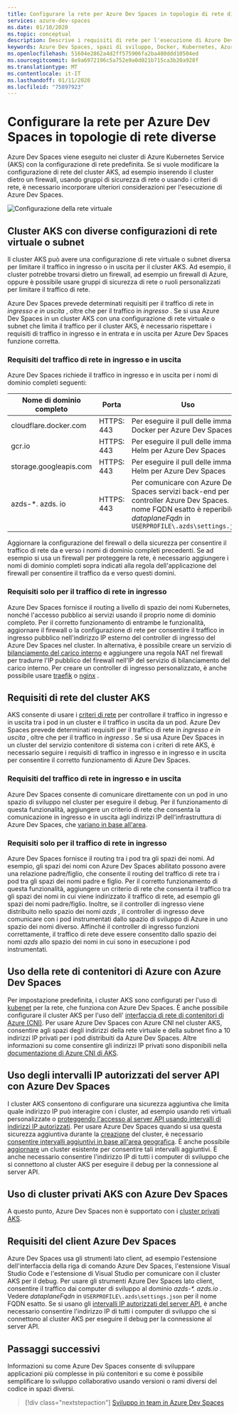 ```yaml
---
title: Configurare la rete per Azure Dev Spaces in topologie di rete diverse
services: azure-dev-spaces
ms.date: 01/10/2020
ms.topic: conceptual
description: Descrive i requisiti di rete per l'esecuzione di Azure Dev Spaces nei servizi Kubernetes di Azure
keywords: Azure Dev Spaces, spazi di sviluppo, Docker, Kubernetes, Azure, AKS, servizio Azure Kubernetes, contenitori, CNI, kubenet, SDN, rete
ms.openlocfilehash: 51604e2862a4d2ff575906fa2ba480ddd10504ed
ms.sourcegitcommit: 8e9a6972196c5a752e9a0d021b715ca3b20a928f
ms.translationtype: MT
ms.contentlocale: it-IT
ms.lasthandoff: 01/11/2020
ms.locfileid: "75897923"
---
```

# <a name="configure-networking-for-azure-dev-spaces-in-different-network-topologies"></a>Configurare la rete per Azure Dev Spaces in topologie di rete diverse

Azure Dev Spaces viene eseguito nei cluster di Azure Kubernetes Service (AKS) con la configurazione di rete predefinita. Se si vuole modificare la configurazione di rete del cluster AKS, ad esempio inserendo il cluster dietro un firewall, usando gruppi di sicurezza di rete o usando i criteri di rete, è necessario incorporare ulteriori considerazioni per l'esecuzione di Azure Dev Spaces.

![Configurazione della rete virtuale](media/configure-networking/virtual-network-clusters.svg)

## <a name="aks-clusters-with-different-virtual-network-or-subnet-configurations"></a>Cluster AKS con diverse configurazioni di rete virtuale o subnet

Il cluster AKS può avere una configurazione di rete virtuale o subnet diversa per limitare il traffico in ingresso o in uscita per il cluster AKS. Ad esempio, il cluster potrebbe trovarsi dietro un firewall, ad esempio un firewall di Azure, oppure è possibile usare gruppi di sicurezza di rete o ruoli personalizzati per limitare il traffico di rete.

Azure Dev Spaces prevede determinati requisiti per il traffico di rete in *ingresso e in uscita* , oltre che per il traffico in *ingresso* . Se si usa Azure Dev Spaces in un cluster AKS con una configurazione di rete virtuale o subnet che limita il traffico per il cluster AKS, è necessario rispettare i requisiti di traffico in ingresso e in entrata e in uscita per Azure Dev Spaces funzione corretta.

### <a name="ingress-and-egress-network-traffic-requirements"></a>Requisiti del traffico di rete in ingresso e in uscita

Azure Dev Spaces richiede il traffico in ingresso e in uscita per i nomi di dominio completi seguenti:

| Nome di dominio completo                       | Porta       | Uso      |
|----------------------------|------------|----------|
| cloudflare.docker.com      | HTTPS: 443 | Per eseguire il pull delle immagini Docker per Azure Dev Spaces |
| gcr.io                     | HTTPS: 443 | Per eseguire il pull delle immagini Helm per Azure Dev Spaces |
| storage.googleapis.com     | HTTPS: 443 | Per eseguire il pull delle immagini Helm per Azure Dev Spaces |
| azds-*. azds. io             | HTTPS: 443 | Per comunicare con Azure Dev Spaces servizi back-end per il controller Azure Dev Spaces. Il nome FQDN esatto è reperibile in *dataplaneFqdn* in `USERPROFILE\.azds\settings.json` |

Aggiornare la configurazione del firewall o della sicurezza per consentire il traffico di rete da e verso i nomi di dominio completi precedenti. Se ad esempio si usa un firewall per proteggere la rete, è necessario aggiungere i nomi di dominio completi sopra indicati alla regola dell'applicazione del firewall per consentire il traffico da e verso questi domini.

### <a name="ingress-only-network-traffic-requirements"></a>Requisiti solo per il traffico di rete in ingresso

Azure Dev Spaces fornisce il routing a livello di spazio dei nomi Kubernetes, nonché l'accesso pubblico ai servizi usando il proprio nome di dominio completo. Per il corretto funzionamento di entrambe le funzionalità, aggiornare il firewall o la configurazione di rete per consentire il traffico in ingresso pubblico nell'indirizzo IP esterno del controller di ingresso del Azure Dev Spaces nel cluster. In alternativa, è possibile creare un servizio di [bilanciamento del carico interno][aks-internal-lb] e aggiungere una regola NAT nel firewall per tradurre l'IP pubblico del firewall nell'IP del servizio di bilanciamento del carico interno. Per creare un controller di ingresso personalizzato, è anche possibile usare [traefik][traefik-ingress] o [nginx][nginx-ingress] .

## <a name="aks-cluster-network-requirements"></a>Requisiti di rete del cluster AKS

AKS consente di usare i [criteri di rete][aks-network-policies] per controllare il traffico in ingresso e in uscita tra i pod in un cluster e il traffico in uscita da un pod. Azure Dev Spaces prevede determinati requisiti per il traffico di rete in *ingresso e in uscita* , oltre che per il traffico in *ingresso* . Se si usa Azure Dev Spaces in un cluster del servizio contenitore di sistema con i criteri di rete AKS, è necessario seguire i requisiti di traffico in ingresso e in ingresso e in uscita per consentire il corretto funzionamento di Azure Dev Spaces.

### <a name="ingress-and-egress-network-traffic-requirements"></a>Requisiti del traffico di rete in ingresso e in uscita

Azure Dev Spaces consente di comunicare direttamente con un pod in uno spazio di sviluppo nel cluster per eseguire il debug. Per il funzionamento di questa funzionalità, aggiungere un criterio di rete che consenta la comunicazione in ingresso e in uscita agli indirizzi IP dell'infrastruttura di Azure Dev Spaces, che [variano in base all'area][dev-spaces-ip-auth-range-regions].

### <a name="ingress-only-network-traffic-requirements"></a>Requisiti solo per il traffico di rete in ingresso

Azure Dev Spaces fornisce il routing tra i pod tra gli spazi dei nomi. Ad esempio, gli spazi dei nomi con Azure Dev Spaces abilitato possono avere una relazione padre/figlio, che consente il routing del traffico di rete tra i pod tra gli spazi dei nomi padre e figlio. Per il corretto funzionamento di questa funzionalità, aggiungere un criterio di rete che consenta il traffico tra gli spazi dei nomi in cui viene indirizzato il traffico di rete, ad esempio gli spazi dei nomi padre/figlio. Inoltre, se il controller di ingresso viene distribuito nello spazio dei nomi *azds* , il controller di ingresso deve comunicare con i pod instrumentati dallo spazio di sviluppo di Azure in uno spazio dei nomi diverso. Affinché il controller di ingresso funzioni correttamente, il traffico di rete deve essere consentito dallo spazio dei nomi *azds* allo spazio dei nomi in cui sono in esecuzione i pod instrumentati.

## <a name="using-azure-container-networking-with-azure-dev-spaces"></a>Uso della rete di contenitori di Azure con Azure Dev Spaces

Per impostazione predefinita, i cluster AKS sono configurati per l'uso di [kubenet][aks-kubenet] per la rete, che funziona con Azure Dev Spaces. È anche possibile configurare il cluster AKS per l'uso dell' [interfaccia di rete di contenitori di Azure (CNI)][aks-cni]. Per usare Azure Dev Spaces con Azure CNI nel cluster AKS, consentire agli spazi degli indirizzi della rete virtuale e della subnet fino a 10 indirizzi IP privati per i pod distribuiti da Azure Dev Spaces. Altre informazioni su come consentire gli indirizzi IP privati sono disponibili nella [documentazione di Azure CNI di AKS][aks-cni-ip-planning].

## <a name="using-api-server-authorized-ip-ranges-with-azure-dev-spaces"></a>Uso degli intervalli IP autorizzati del server API con Azure Dev Spaces

I cluster AKS consentono di configurare una sicurezza aggiuntiva che limita quale indirizzo IP può interagire con i cluster, ad esempio usando reti virtuali personalizzate o [proteggendo l'accesso al server API usando intervalli di indirizzi IP autorizzati][aks-ip-auth-ranges]. Per usare Azure Dev Spaces quando si usa questa sicurezza aggiuntiva durante la [creazione][aks-ip-auth-range-create] del cluster, è necessario [consentire intervalli aggiuntivi in base all'area geografica][dev-spaces-ip-auth-range-regions]. È anche possibile [aggiornare][aks-ip-auth-range-update] un cluster esistente per consentire tali intervalli aggiuntivi. È anche necessario consentire l'indirizzo IP di tutti i computer di sviluppo che si connettono al cluster AKS per eseguire il debug per la connessione al server API.

## <a name="using-aks-private-clusters-with-azure-dev-spaces"></a>Uso di cluster privati AKS con Azure Dev Spaces

A questo punto, Azure Dev Spaces non è supportato con i [cluster privati AKS][aks-private-clusters].

## <a name="azure-dev-spaces-client-requirements"></a>Requisiti del client Azure Dev Spaces

Azure Dev Spaces usa gli strumenti lato client, ad esempio l'estensione dell'interfaccia della riga di comando Azure Dev Spaces, l'estensione Visual Studio Code e l'estensione di Visual Studio per comunicare con il cluster AKS per il debug. Per usare gli strumenti Azure Dev Spaces lato client, consentire il traffico dai computer di sviluppo al dominio *azds-\*. azds.io* . Vedere *dataplaneFqdn* in `USERPROFILE\.azds\settings.json` per il nome FQDN esatto. Se si usano gli [intervalli IP autorizzati del server API][auth-range-section], è anche necessario consentire l'indirizzo IP di tutti i computer di sviluppo che si connettono al cluster AKS per eseguire il debug per la connessione al server API.

## <a name="next-steps"></a>Passaggi successivi

Informazioni su come Azure Dev Spaces consente di sviluppare applicazioni più complesse in più contenitori e su come è possibile semplificare lo sviluppo collaborativo usando versioni o rami diversi del codice in spazi diversi.

> [!div class="nextstepaction"]
> [Sviluppo in team in Azure Dev Spaces][team-quickstart]

[aks-cni]: ../aks/configure-azure-cni.md
[aks-cni-ip-planning]: ../aks/configure-azure-cni.md#plan-ip-addressing-for-your-cluster
[aks-kubenet]: ../aks/configure-kubenet.md
[aks-internal-lb]: ../aks/internal-lb.md
[aks-ip-auth-ranges]: ../aks/api-server-authorized-ip-ranges.md
[aks-ip-auth-range-create]: ../aks/api-server-authorized-ip-ranges.md#create-an-aks-cluster-with-api-server-authorized-ip-ranges-enabled
[aks-ip-auth-range-update]: ../aks/api-server-authorized-ip-ranges.md#update-a-clusters-api-server-authorized-ip-ranges
[aks-network-policies]: ../aks/use-network-policies.md
[aks-private-clusters]: ../aks/private-clusters.md
[auth-range-section]: #using-api-server-authorized-ip-ranges-with-azure-dev-spaces
[dev-spaces-ip-auth-range-regions]: https://github.com/Azure/dev-spaces/tree/master/public-ips
[traefik-ingress]: how-to/ingress-https-traefik.md
[nginx-ingress]: how-to/ingress-https-nginx.md
[team-quickstart]: quickstart-team-development.md